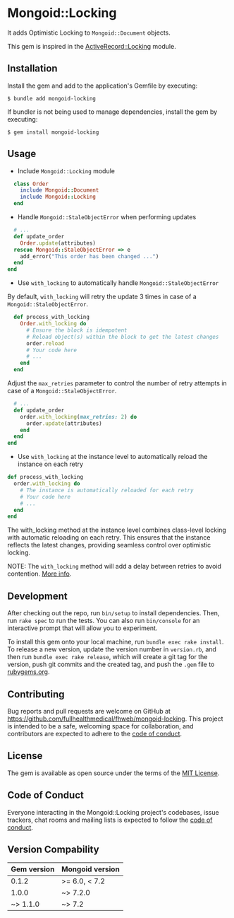 # Mongoid::Locking

It adds Optimistic Locking to `Mongoid::Document` objects.

This gem is inspired in the [ActiveRecord::Locking](https://api.rubyonrails.org/v7.0.3.1/classes/ActiveRecord/Locking/Optimistic.html)
module.

## Installation

Install the gem and add to the application's Gemfile by executing:

    $ bundle add mongoid-locking

If bundler is not being used to manage dependencies, install the gem by executing:

    $ gem install mongoid-locking

## Usage

- Include `Mongoid::Locking` module

```ruby
  class Order
    include Mongoid::Document
    include Mongoid::Locking
  end
```

- Handle `Mongoid::StaleObjectError` when performing updates

```ruby
  # ...
  def update_order
    Order.update(attributes)
  rescue Mongoid::StaleObjectError => e
    add_error("This order has been changed ...")
  end
end
```

- Use `with_locking` to automatically handle `Mongoid::StaleObjectError`

By default, `with_locking` will retry the update 3 times in case of a
`Mongoid::StaleObjectError`.

```ruby
  def process_with_locking
    Order.with_locking do
      # Ensure the block is idempotent
      # Reload object(s) within the block to get the latest changes
      order.reload
      # Your code here
      # ...
    end
  end
```

Adjust the `max_retries` parameter to control the number of retry attempts in
case of a `Mongoid::StaleObjectError`.

```ruby
  # ...
  def update_order
    order.with_locking(max_retries: 2) do
      order.update(attributes)
    end
  end
end
```

- Use `with_locking` at the instance level to automatically reload the instance
  on each retry

```ruby
def process_with_locking
  order.with_locking do
    # The instance is automatically reloaded for each retry
    # Your code here
    # ...
  end
end
````

The with_locking method at the instance level combines class-level locking with
automatic reloading on each retry. This ensures that the instance reflects the
latest changes, providing seamless control over optimistic locking.

NOTE: The `with_locking` method will add a delay between retries to avoid
contention. [More info](https://github.com/fullhealthmedical/mongoid-locking/pull/8).

## Development

After checking out the repo, run `bin/setup` to install dependencies. Then, run `rake spec` to run the tests. You can also run `bin/console` for an interactive prompt that will allow you to experiment.

To install this gem onto your local machine, run `bundle exec rake install`. To release a new version, update the version number in `version.rb`, and then run `bundle exec rake release`, which will create a git tag for the version, push git commits and the created tag, and push the `.gem` file to [rubygems.org](https://rubygems.org).

## Contributing

Bug reports and pull requests are welcome on GitHub at https://github.com/fullhealthmedical/fhweb/mongoid-locking. This project is intended to be a safe, welcoming space for collaboration, and contributors are expected to adhere to the [code of conduct](https://github.com/fullhealthmedical/fhweb/mongoid-locking/blob/master/CODE_OF_CONDUCT.md).

## License

The gem is available as open source under the terms of the [MIT License](https://opensource.org/licenses/MIT).

## Code of Conduct

Everyone interacting in the Mongoid::Locking project's codebases, issue trackers, chat rooms and mailing lists is expected to follow the [code of conduct](https://github.com/fullhealthmedical/fhweb/mongoid-locking/blob/master/CODE_OF_CONDUCT.md).

## Version Compability

| Gem version | Mongoid version |
| -------- | ------- |
| 0.1.2 | >= 6.0, < 7.2 |
| 1.0.0 | ~> 7.2.0 |
| ~> 1.1.0 | ~> 7.2 |
